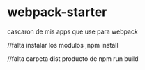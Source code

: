 # webpack-starter
cascaron de mis apps que use para webpack

//falta instalar los modulos ;npm install

//falta carpeta dist producto de npm run build
